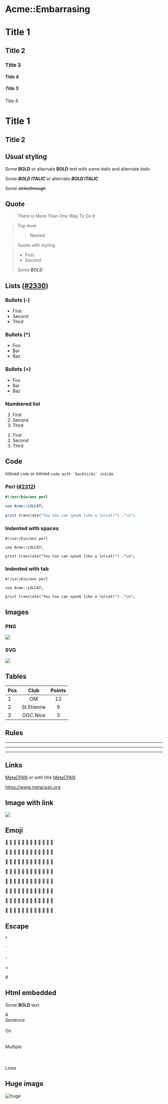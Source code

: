 # Acme::Embarrasing

# Title 1
## Title 2
### Title 3
#### Title 4
##### Title 5
###### Title 6

Title 1
==
Title 2
--

## Usual styling
Some **BOLD** or alternate __BOLD__ text with some *italic* and alternate _italic_

Some ***BOLD ITALIC*** or alternate ___BOLD ITALIC___

Some ~~strikethrough~~

## Quote
> There Is More Than One Way To Do It

> Top level
>> Nested

> Quote with styling
> - First
> - Second
>
> Some **BOLD** 

## Lists ([#2330](https://github.com/metacpan/metacpan-web/issues/2330))
### Bullets (-)
- First
- Second
- Third

### Bullets (\*)
- Foo
- Bar
- Baz

### Bullets (+)
+ Foo
+ Bar
+ Baz

### Numbered list
1. First
2. Second
3. Third

1) First
2) Second
3) Third


## Code
Inlined `code` or inlined ``code with `backticks` inside``

### Perl ([#2312](https://github.com/metacpan/metacpan-web/issues/2312))
```perl
#!/usr/bin/env perl

use Acme::LOLCAT;
 
print translate("You too can speak like a lolcat!") ."\n";
```

### Indented with spaces
    #!/usr/bin/env perl

    use Acme::LOLCAT;
 
    print translate("You too can speak like a lolcat!") ."\n";

### Indented with tab
	#!/usr/bin/env perl

	use Acme::LOLCAT;
 
	print translate("You too can speak like a lolcat!") ."\n";

## Images
### PNG
![](https://raw.githubusercontent.com/thibaultduponchelle/Acme-Markdown-Embarrassing/master/tux.png)

### SVG
![](https://raw.githubusercontent.com/thibaultduponchelle/Acme-Markdown-Embarrassing/master/tux.svg)

## Tables

| Pos         | Club        | Points      | 
|:------------|:-----------:|:-----------:| 
|      1      | OM          | 12          |   
|      2      | St Etienne  | 9           |    
|      3      | OGC Nice    | 3           |

## Rules
***

---

________________

## Links
[MetaCPAN](https://metacpan.org) or with title [MetaCPAN](https://metacpan.org "MetaCPAN")

<https://www.metacpan.org>

## Image with link
[![](https://raw.githubusercontent.com/thibaultduponchelle/Acme-Markdown-Embarrassing/master/tux.png)](https://linuxfr.org/)

## Emoji
🐪 🐪 🐪 🐪 🐪 🐪 🐪 🐪 🐪 🐪 🐪 🐪

🐺 🐺 🐺 🐺 🐺 🐺 🐺 🐺 🐺 🐺 🐺 🐺

🐪 🐪 🐪 🐪 🐪 🐪 🐪 🐪 🐪 🐪 🐪 🐪

🐺 🐺 🐺 🐺 🐺 🐺 🐺 🐺 🐺 🐺 🐺 🐺

🐪 🐪 🐪 🐪 🐪 🐪 🐪 🐪 🐪 🐪 🐪 🐪

🐺 🐺 🐺 🐺 🐺 🐺 🐺 🐺 🐺 🐺 🐺 🐺

🐪 🐪 🐪 🐪 🐪 🐪 🐪 🐪 🐪 🐪 🐪 🐪

🐺 🐺 🐺 🐺 🐺 🐺 🐺 🐺 🐺 🐺 🐺 🐺

## Escape 
\* 

\` 

\-

\+

\#

## Html embedded
Some <strong>BOLD</strong> text.

A
<br/>
Sentence
<br/>
<br/>
On
<br/>
<br/>
<br/>
Multiple
<br/>
<br/>
<br/>
<br/>
Lines

## Huge image
![huge](https://raw.githubusercontent.com/thibaultduponchelle/Acme-Markdown-Embarrassing/master/huge.png)
